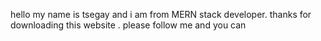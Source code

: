 hello my name is tsegay and i am from MERN stack developer. thanks for downloading this website . please follow me and you can 
